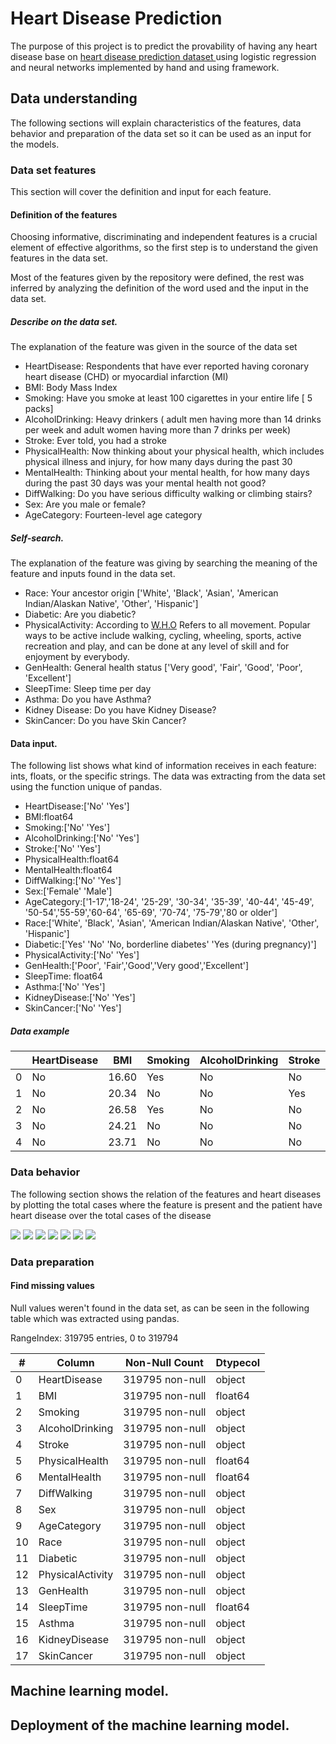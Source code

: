 # Heart Disease Prediction

The purpose of this project is to predict the provability of having any heart disease base on [heart disease prediction dataset ](https://www.kaggle.com/code/ahmedsta/heart-disease-prediction/data) using logistic regression and neural networks implemented by hand and using framework.

## Data understanding

The following sections will explain characteristics of the features, data behavior and preparation of the data set so it can be used as an input for the models.

### Data set features

This section will cover the definition and input for each feature.

#### Definition of the features

Choosing informative, discriminating and independent features is a crucial element of effective algorithms, so the first step is to understand the given features in the data set.

Most of the features given by the repository were defined, the rest was inferred by analyzing the definition of the word used and the input in the data set.

##### Describe on the data set.

The explanation of  the feature was given in the source of the data set

* HeartDisease: Respondents that have ever reported having coronary heart disease (CHD) or myocardial infarction (MI)
* BMI: Body Mass Index
* Smoking: Have you smoke at least 100 cigarettes in your entire life [ 5 packs]
* AlcoholDrinking: Heavy drinkers ( adult men having more than 14 drinks per week and adult women having more than 7 drinks per week)
* Stroke: Ever told, you had a stroke
* PhysicalHealth: Now thinking about your physical health, which includes physical illness and injury, for how many days during the past 30
* MentalHealth: Thinking about your mental health, for how many days during the past 30 days was your mental health not good?
* DiffWalking: Do you have serious difficulty walking or climbing stairs?
* Sex: Are you male or female?
* AgeCategory: Fourteen-level age category

##### Self-search.

The explanation of the feature was giving by searching the meaning of the feature and inputs found in the data set.

* Race: Your ancestor origin ['White', 'Black', 'Asian', 'American Indian/Alaskan Native', 'Other', 'Hispanic']
* Diabetic: Are you diabetic?
* PhysicalActivity: According to [W.H.O](https://www.who.int/health-topics/physical-activity#tab=tab_1) Refers to all movement. Popular ways to be active include walking, cycling, wheeling, sports, active recreation and play, and can be done at any level of skill and for enjoyment by everybody.
* GenHealth:  General health status ['Very good', 'Fair', 'Good', 'Poor', 'Excellent']
* SleepTime: Sleep time per day
* Asthma: Do you have Asthma?
* Kidney Disease: Do you have Kidney Disease?
* SkinCancer: Do you have Skin Cancer?

#### Data input.

The following list shows what kind of information receives in each feature: ints, floats, or the specific strings. The data was extracting from the data set using the function unique of pandas.

* HeartDisease:['No' 'Yes']
* BMI:float64
* Smoking:['No' 'Yes']
* AlcoholDrinking:['No' 'Yes']
* Stroke:['No' 'Yes']
* PhysicalHealth:float64
* MentalHealth:float64
* DiffWalking:['No' 'Yes']
* Sex:['Female' 'Male']
* AgeCategory:['1-17','18-24', '25-29', '30-34', '35-39', '40-44', '45-49', '50-54','55-59','60-64', '65-69', '70-74', '75-79','80 or older']
* Race:['White', 'Black', 'Asian', 'American Indian/Alaskan Native', 'Other', 'Hispanic']
* Diabetic:['Yes' 'No' 'No, borderline diabetes' 'Yes (during pregnancy)']
* PhysicalActivity:['No' 'Yes']
* GenHealth:['Poor', 'Fair','Good','Very good','Excellent']
* SleepTime: float64
* Asthma:['No' 'Yes']
* KidneyDisease:['No' 'Yes']
* SkinCancer:['No' 'Yes']

##### Data example

|   | HeartDisease | BMI   | Smoking | AlcoholDrinking | Stroke | PhysicalHealth | MentalHealth | DiffWalking | Sex    | AgeCategory | Race  | Diabetic | PhysicalActivity | GenHealth | SleepTime | Asthma | KidneyDisease | SkinCancer |
| - | ------------ | ----- | ------- | --------------- | ------ | -------------- | ------------ | ----------- | ------ | ----------- | ----- | -------- | ---------------- | --------- | --------- | ------ | ------------- | ---------- |
| 0 | No           | 16.60 | Yes     | No              | No     | 3.0            | 30.0         | No          | Female | 55-59       | White | Yes      | Yes              | Very good | 5.0       | Yes    | No            | Yes        |
| 1 | No           | 20.34 | No      | No              | Yes    | 0.0            | 0.0          | No          | Female | 80 or older | White | No       | Yes              | Very good | 7.0       | No     | No            | No         |
| 2 | No           | 26.58 | Yes     | No              | No     | 20.0           | 30.0         | No          | Male   | 65-69       | White | Yes      | Yes              | Fair      | 8.0       | Yes    | No            | No         |
| 3 | No           | 24.21 | No      | No              | No     | 0.0            | 0.0          | No          | Female | 75-79       | White | No       | No               | Good      | 6.0       | No     | No            | Yes        |
| 4 | No           | 23.71 | No      | No              | No     | 28.0           | 0.0          | Yes         | Female | 40-44       | White | No       | Yes              | Very good | 8.0       | No     | No            | No         |

### Data behavior

The following section shows the relation of the features and heart diseases by plotting the total cases where the feature is present and the patient have heart disease over the total cases of the disease

<img src="https://latex.codecogs.com/gif.latex?%5Cfrac%7B%5Csum%20_%7B%28heart.disease.case%3D%3D%20True%29%5Cin%20feature%20%3D%3D%20True%7D1%20%7D%7B%5Csum%20_%7Bheart.disease.case%3D%3D%20True%7D1%20%7D">



<img src="./Class/Images/dataSexVs.png">



<img src="./Class/Images/dataVs.png">

<img src="./Class/Images/dataDiabeticVs.png">

<img src="./Class/Images/dataAgeVs.png">

<img src="./Class/Images/dataRaceVs.png">

<img src="./Class/Images/dataGenHealthVs.png">

### Data preparation

#### Find missing values

Null values weren't found in the data set, as can be seen in the following table which was extracted using pandas.

RangeIndex: 319795 entries, 0 to 319794

| #  | Column           | Non-Null Count  | Dtypecol |
| -- | ---------------- | --------------- | -------- |
| 0  | HeartDisease     | 319795 non-null | object   |
| 1  | BMI              | 319795 non-null | float64  |
| 2  | Smoking          | 319795 non-null | object   |
| 3  | AlcoholDrinking  | 319795 non-null | object   |
| 4  | Stroke           | 319795 non-null | object   |
| 5  | PhysicalHealth   | 319795 non-null | float64  |
| 6  | MentalHealth     | 319795 non-null | float64  |
| 7  | DiffWalking      | 319795 non-null | object   |
| 8  | Sex              | 319795 non-null | object   |
| 9  | AgeCategory      | 319795 non-null | object   |
| 10 | Race             | 319795 non-null | object   |
| 11 | Diabetic         | 319795 non-null | object   |
| 12 | PhysicalActivity | 319795 non-null | object   |
| 13 | GenHealth        | 319795 non-null | object   |
| 14 | SleepTime        | 319795 non-null | float64  |
| 15 | Asthma           | 319795 non-null | object   |
| 16 | KidneyDisease    | 319795 non-null | object   |
| 17 | SkinCancer       | 319795 non-null | object   |

## Machine learning model.

## Deployment of the machine learning model.
